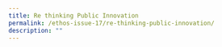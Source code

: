 ```yaml
---
title: Re thinking Public Innovation
permalink: /ethos-issue-17/re-thinking-public-innovation/
description: ""
---
```

